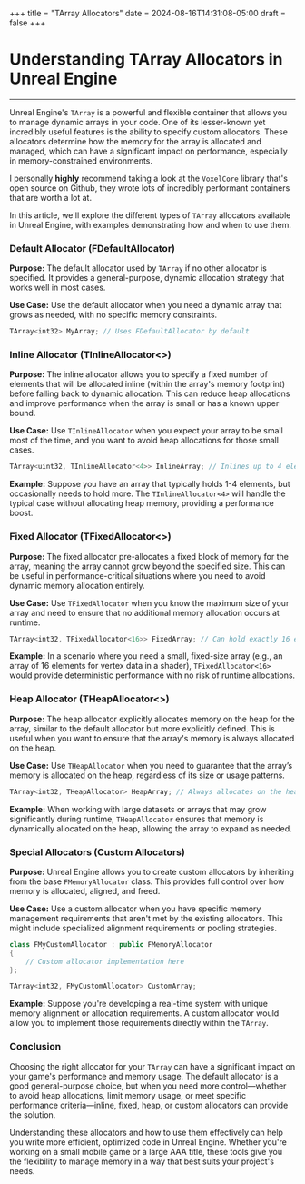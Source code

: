 +++
title = "TArray Allocators"
date = 2024-08-16T14:31:08-05:00
draft = false
+++

# Understanding TArray Allocators in Unreal Engine

---

Unreal Engine's `TArray` is a powerful and flexible container that allows you to manage dynamic arrays in your code. One of its lesser-known yet incredibly useful features is the ability to specify custom allocators. These allocators determine how the memory for the array is allocated and managed, which can have a significant impact on performance, especially in memory-constrained environments.

I personally **highly** recommend taking a look at the `VoxelCore` library that's open source on Github, they wrote lots of incredibly performant containers that are worth a lot at.

In this article, we'll explore the different types of `TArray` allocators available in Unreal Engine, with examples demonstrating how and when to use them.

### Default Allocator (**FDefaultAllocator**)

**Purpose:** The default allocator used by `TArray` if no other allocator is specified. It provides a general-purpose, dynamic allocation strategy that works well in most cases.

**Use Case:** Use the default allocator when you need a dynamic array that grows as needed, with no specific memory constraints.

```cpp
TArray<int32> MyArray; // Uses FDefaultAllocator by default
```

### Inline Allocator (**TInlineAllocator<>**)

**Purpose:** The inline allocator allows you to specify a fixed number of elements that will be allocated inline (within the array's memory footprint) before falling back to dynamic allocation. This can reduce heap allocations and improve performance when the array is small or has a known upper bound.

**Use Case:** Use `TInlineAllocator` when you expect your array to be small most of the time, and you want to avoid heap allocations for those small cases.

```cpp
TArray<uint32, TInlineAllocator<4>> InlineArray; // Inlines up to 4 elements before allocating on the heap
```

**Example:** Suppose you have an array that typically holds 1-4 elements, but occasionally needs to hold more. The `TInlineAllocator<4>` will handle the typical case without allocating heap memory, providing a performance boost.

### Fixed Allocator (**TFixedAllocator<>**)

**Purpose:** The fixed allocator pre-allocates a fixed block of memory for the array, meaning the array cannot grow beyond the specified size. This can be useful in performance-critical situations where you need to avoid dynamic memory allocation entirely.

**Use Case:** Use `TFixedAllocator` when you know the maximum size of your array and need to ensure that no additional memory allocation occurs at runtime.

```cpp
TArray<int32, TFixedAllocator<16>> FixedArray; // Can hold exactly 16 elements, no more, no less
```

**Example:** In a scenario where you need a small, fixed-size array (e.g., an array of 16 elements for vertex data in a shader), `TFixedAllocator<16>` would provide deterministic performance with no risk of runtime allocations.

### Heap Allocator (**THeapAllocator<>**)

**Purpose:** The heap allocator explicitly allocates memory on the heap for the array, similar to the default allocator but more explicitly defined. This is useful when you want to ensure that the array's memory is always allocated on the heap.

**Use Case:** Use `THeapAllocator` when you need to guarantee that the array’s memory is allocated on the heap, regardless of its size or usage patterns.

```cpp
TArray<int32, THeapAllocator> HeapArray; // Always allocates on the heap
```

**Example:** When working with large datasets or arrays that may grow significantly during runtime, `THeapAllocator` ensures that memory is dynamically allocated on the heap, allowing the array to expand as needed.

### Special Allocators (Custom Allocators)

**Purpose:** Unreal Engine allows you to create custom allocators by inheriting from the base `FMemoryAllocator` class. This provides full control over how memory is allocated, aligned, and freed.

**Use Case:** Use a custom allocator when you have specific memory management requirements that aren't met by the existing allocators. This might include specialized alignment requirements or pooling strategies.

```cpp
class FMyCustomAllocator : public FMemoryAllocator
{
    // Custom allocator implementation here
};

TArray<int32, FMyCustomAllocator> CustomArray;
```

**Example:** Suppose you're developing a real-time system with unique memory alignment or allocation requirements. A custom allocator would allow you to implement those requirements directly within the `TArray`.

### Conclusion

Choosing the right allocator for your `TArray` can have a significant impact on your game's performance and memory usage. The default allocator is a good general-purpose choice, but when you need more control—whether to avoid heap allocations, limit memory usage, or meet specific performance criteria—inline, fixed, heap, or custom allocators can provide the solution.

Understanding these allocators and how to use them effectively can help you write more efficient, optimized code in Unreal Engine. Whether you're working on a small mobile game or a large AAA title, these tools give you the flexibility to manage memory in a way that best suits your project's needs.
